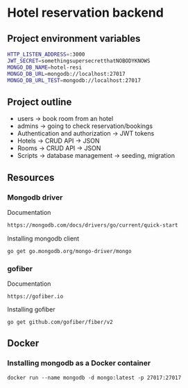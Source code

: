 # Hotel reservation backend

## Project environment variables

```bash
HTTP_LISTEN_ADDRESS=:3000
JWT_SECRET=somethingsupersecretthatNOBODYKNOWS
MONGO_DB_NAME=hotel-resi
MONGO_DB_URL=mongodb://localhost:27017
MONGO_DB_URL_TEST=mongodb://localhost:27017
```

## Project outline

- users -> book room from an hotel 
- admins -> going to check reservation/bookings 
- Authentication and authorization -> JWT tokens
- Hotels -> CRUD API -> JSON
- Rooms -> CRUD API -> JSON
- Scripts -> database management -> seeding, migration

## Resources

### Mongodb driver

Documentation

```bash
https://mongodb.com/docs/drivers/go/current/quick-start
```

Installing mongodb client

```
go get go.mongodb.org/mongo-driver/mongo
```

### gofiber 
Documentation
```
https://gofiber.io
```

Installing gofiber
```
go get github.com/gofiber/fiber/v2
```

## Docker
### Installing mongodb as a Docker container
```
docker run --name mongodb -d mongo:latest -p 27017:27017
```
